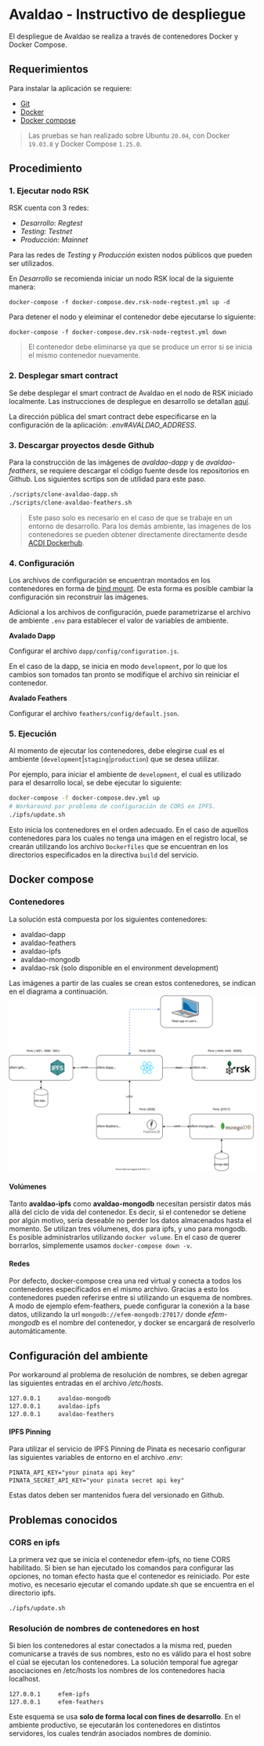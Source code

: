 # Avaldao - Instructivo de despliegue

El despliegue de Avaldao se realiza a través de contenedores Docker y Docker Compose. 

## Requerimientos

Para instalar la aplicación se requiere:

- [Git](https://git-scm.com/)
- [Docker](https://docs.docker.com/get-docker/)
- [Docker compose](https://docs.docker.com/compose/install/)

> Las pruebas se han realizado sobre Ubuntu `20.04`, con Docker `19.03.8` y Docker Compose `1.25.0`.

## Procedimiento

### 1. Ejecutar nodo RSK

RSK cuenta con 3 redes:

  - *Desarrollo*: *Regtest*
  - *Testing*: *Testnet*
  - *Producción*: *Mainnet*

Para las redes de *Testing* y *Producción* existen nodos públicos que pueden ser utilizados.

En *Desarrollo* se recomienda iniciar un nodo RSK local de la siguiente manera:

```
docker-compose -f docker-compose.dev.rsk-node-regtest.yml up -d
```
Para detener el nodo y eleiminar el contenedor debe ejecutarse lo siguiente:

```
docker-compose -f docker-compose.dev.rsk-node-regtest.yml down
```

> El contenedor debe eliminarse ya que se produce un error si se inicia el mismo contenedor nuevamente.

### 2. Desplegar smart contract

Se debe desplegar el smart contract de Avaldao en el nodo de RSK iniciado localmente. Las instrucciones de desplegue en desarrollo se detallan [aquí](https://github.com/ACDI-Argentina/avaldao-contract#desarrollo).

La dirección pública del smart contract debe especificarse en la configuración de la aplicación: *.env#AVALDAO_ADDRESS*.

### 3. Descargar proyectos desde Github

Para la construcción de las imágenes de *avaldao-dapp* y de *avaldao-feathers*, se requiere descargar el código fuente desde los repositorios en Github. Los siguientes scrtips son de utilidad para este paso.

```bash
./scripts/clone-avaldao-dapp.sh
./scripts/clone-avaldao-feathers.sh
```

> Este paso solo es necesario en el caso de que se trabaje en un entorno de desarrollo. Para los demás ambiente, las imagenes de los contenedores se pueden obtener directamente directamente desde [ACDI Dockerhub](https://hub.docker.com/u/acdi).

### 4. Configuración

Los archivos de configuración se encuentran montados en los contenedores en forma de [bind mount](https://docs.docker.com/storage/bind-mounts/). De esta forma es posible cambiar la configuración sin reconstruir las imágenes.

Adicional a los archivos de configuración, puede parametrizarse el archivo de ambiente `.env` para establecer el valor de variables de ambiente.

**Avalado Dapp**

Configurar el archivo `dapp/config/configuration.js`.

En el caso de la dapp, se inicia en modo `development`, por lo que los cambios son tomados tan pronto se modifique el archivo sin reiniciar el contenedor.

**Avalado Feathers**

Configurar el archivo `feathers/config/default.json`.

### 5. Ejecución

Al momento de ejecutar los contenedores, debe elegirse cual es el ambiente (`development`|`staging`|`production`) que se desea utilizar.

Por ejemplo, para iniciar el ambiente de `development`, el cual es utilizado para el desarrollo local, se debe ejecutar lo siguiente:

```bash
docker-compose -f docker-compose.dev.yml up
# Workaround por problema de configuración de CORS en IPFS.
./ipfs/update.sh
```

Esto inicia los contenedores en el orden adecuado.
En el caso de aquellos contenedores para los cuales no tenga una imágen en el registro local, se crearán utilizando los archivo `Dockerfiles` que se encuentran en los directorios especificados en la directiva `build` del servicio.
























## Docker compose

### Contenedores

La solución está compuesta por los siguientes contenedores:
* avaldao-dapp
* avaldao-feathers
* avaldao-ipfs
* avaldao-mongodb 
* avaldao-rsk (solo disponible en el environment development)

Las imágenes a partir de las cuales se crean estos contenedores, se indican en el diagrama a continuación.
![EFEM Despliegue](despliegue.svg)

#### Volúmenes

Tanto **avaldao-ipfs** como **avaldao-mongodb** necesitan persistir datos más allá del ciclo de vida del contenedor. Es decir, si el contenedor se detiene por algún motivo, sería deseable no perder los datos almacenados hasta el momento. Se utilizan tres vólumenes, dos para ipfs, y uno para mongodb. Es posible administrarlos utilizando ``docker volume``. En el caso de querer borrarlos, simplemente usamos ``docker-compose down -v``.

#### Redes

Por defecto, docker-compose crea una red virtual y conecta a todos los contenedores especificados en el mismo archivo. Gracias a esto los contenedores pueden referirse entre si utilizando un esquema de nombres. A modo de ejemplo efem-feathers, puede configurar la conexión a la base datos, utilizando la url ``mongodb://efem-mongodb:27017/``
donde *efem-mongodb* es el nombre del contenedor, y docker se encargará de resolverlo automáticamente.

## Configuración del ambiente

Por workaround al problema de resolución de nombres, se deben agregar las siguientes entradas en el archivo */etc/hosts*.

```
127.0.0.1     avaldao-mongodb
127.0.0.1     avaldao-ipfs
127.0.0.1     avaldao-feathers
```




#### IPFS Pinning

Para utilizar el servicio de IPFS Pinning de Pinata es necesario configurar las siguientes variables de entorno en el archivo *.env*:

```
PINATA_API_KEY="your pinata api key"
PINATA_SECRET_API_KEY="your pinata secret api key"
```
Estas datos deben ser mantenidos fuera del versionado en Github.






## Problemas conocidos
### CORS en ipfs
La primera vez que se inicia el contenedor efem-ipfs, no tiene CORS habilitado. Si bien se han ejecutado los comandos para configurar las opciones, no toman efecto hasta que el contenedor es reiniciado. Por este motivo, es necesario ejecutar el comando update.sh que se encuentra en el directorio ipfs.
```bash
./ipfs/update.sh
```
### Resolución de nombres de contenedores en host
Si bien los contenedores al estar conectados a la misma red, pueden comunicarse a través de sus nombres, esto no es válido para el host sobre el cúal se ejecutan los contenedores.
La solución temporal fue agregar asociaciones en /etc/hosts los nombres de los contenedores hacia localhost. 

```
127.0.0.1     efem-ipfs
127.0.0.1     efem-feathers

```
Este esquema se usa **solo de forma local con fines de desarrollo**. En el ambiente productivo, se ejecutarán los contenedores en distintos servidores, los cuales tendrán asociados nombres de dominio.

